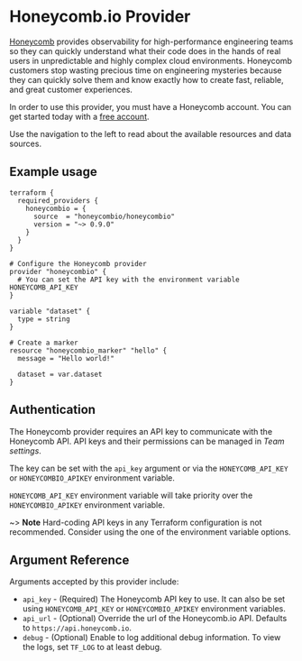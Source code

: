# Honeycomb.io Provider

[Honeycomb](https://honeycomb.io) provides observability for high-performance engineering teams so they can quickly understand what their code does in the hands of real users in unpredictable and highly complex cloud environments.
Honeycomb customers stop wasting precious time on engineering mysteries because they can quickly solve them and know exactly how to create fast, reliable, and great customer experiences.

In order to use this provider, you must have a Honeycomb account. You can get started today with a [free account](http://ui.honeycomb.io/signup?&utm_source=terraform&utm_medium=partner&utm_campaign=signup&utm_keyword=&utm_content=free-product-signup).

Use the navigation to the left to read about the available resources and data sources.

## Example usage

```hcl
terraform {
  required_providers {
    honeycombio = {
      source  = "honeycombio/honeycombio"
      version = "~> 0.9.0"
    }
  }
}

# Configure the Honeycomb provider
provider "honeycombio" {
  # You can set the API key with the environment variable HONEYCOMB_API_KEY
}

variable "dataset" {
  type = string
}

# Create a marker
resource "honeycombio_marker" "hello" {
  message = "Hello world!"

  dataset = var.dataset
}
```

## Authentication

The Honeycomb provider requires an API key to communicate with the Honeycomb API. API keys and their permissions can be managed in _Team settings_.

The key can be set with the `api_key` argument or via the `HONEYCOMB_API_KEY` or `HONEYCOMBIO_APIKEY` environment variable.

`HONEYCOMB_API_KEY` environment variable will take priority over the `HONEYCOMBIO_APIKEY` environment variable.

~> **Note** Hard-coding API keys in any Terraform configuration is not recommended. Consider using the one of the  environment variable options.

## Argument Reference

Arguments accepted by this provider include:

* `api_key` - (Required) The Honeycomb API key to use. It can also be set using `HONEYCOMB_API_KEY` or `HONEYCOMBIO_APIKEY` environment variables.
* `api_url` - (Optional) Override the url of the Honeycomb.io API. Defaults to `https://api.honeycomb.io`.
* `debug` - (Optional) Enable to log additional debug information. To view the logs, set `TF_LOG` to at least debug.
